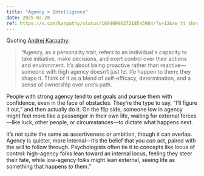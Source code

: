 ```yaml
---
title: "Agency > Intelligence"
date: 2025-02-28
ref: https://x.com/karpathy/status/1894099637218545984/?s=12&rw_tt_thread=True
---
```



Quoting [Andrej Karpathy](https://x.com/karpathy/status/1894099637218545984/?s=12&rw_tt_thread=True):

> “Agency, as a personality trait, refers to an individual's capacity to take initiative, make decisions, and exert control over their actions and environment. It’s about being proactive rather than reactive—someone with high agency doesn’t just let life happen to them; they shape it. Think of it as a blend of self-efficacy, determination, and a sense of ownership over one’s path.

People with strong agency tend to set goals and pursue them with confidence, even in the face of obstacles. They’re the type to say, “I’ll figure it out,” and then actually do it. On the flip side, someone low in agency might feel more like a passenger in their own life, waiting for external forces—like luck, other people, or circumstances—to dictate what happens next.

It’s not quite the same as assertiveness or ambition, though it can overlap. Agency is quieter, more internal—it’s the belief that you *can* act, paired with the will to follow through. Psychologists often tie it to concepts like locus of control: high-agency folks lean toward an internal locus, feeling they steer their fate, while low-agency folks might lean external, seeing life as something that happens *to* them.”